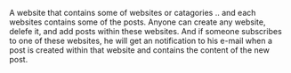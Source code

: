 A website that contains some of websites or catagories .. and each websites contains some of the posts. Anyone can create any website, delefe it, and add posts within these websites. And if someone subscribes to one of these websites, he will get an notification to his e-mail when a post is created within that website and contains the content of the new post.
